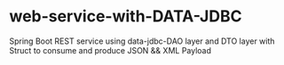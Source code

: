# web-service-with-DATA-JDBC
Spring Boot REST service using data-jdbc-DAO layer and DTO layer with Struct to consume and produce JSON &amp;&amp; XML Payload

